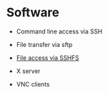 # Software

-   Command line access via SSH

-   File transfer via sftp

-   [File access via SSHFS](3_03_SSHFS.md)

-   X server

-   VNC clients
